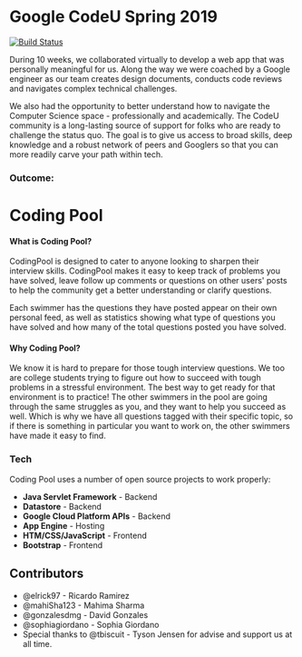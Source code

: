 # Google CodeU Spring 2019

[![Build Status](https://travis-ci.org/joemccann/dillinger.svg?branch=master)](https://sp19-codeu-5-328.appspot.com)

During 10 weeks, we collaborated virtually to develop a web app that was personally meaningful for us.  Along the way we were coached by a Google engineer as our team creates design documents, conducts code reviews and navigates complex technical challenges.

We also had the opportunity to better understand how to navigate the Computer Science space - professionally and academically.  The CodeU community is a long-lasting source of support for folks who are ready to challenge the status quo. The goal is to give us access to broad skills, deep knowledge and a robust network of peers and Googlers so that you can more readily carve your path within tech.

### Outcome:
# Coding Pool

#### What is Coding Pool?
CodingPool is designed to cater to anyone looking to sharpen their interview skills. CodingPool makes it easy to keep track of problems you have solved, leave follow up comments or questions on other users' posts to help the community get a better understanding or clarify questions.

Each swimmer has the questions they have posted appear on their own personal feed, as well as statistics showing what type of questions you have solved and how many of the total questions posted you have solved.

#### Why Coding Pool?
We know it is hard to prepare for those tough interview questions. We too are college students trying to figure out how to succeed with tough problems in a stressful environment. The best way to get ready for that environment is to practice! The other swimmers in the pool are going through the same struggles as you, and they want to help you succeed as well. Which is why we have all questions tagged with their specific topic, so if there is something in particular you want to work on, the other swimmers have made it easy to find.

### Tech

Coding Pool uses a number of open source projects to work properly:

* **Java Servlet Framework** - Backend
* **Datastore** - Backend
* **Google Cloud Platform APIs** - Backend
* **App Engine** - Hosting
* **HTM/CSS/JavaScript** - Frontend
* **Bootstrap** - Frontend

## Contributors
* @elrick97 - Ricardo Ramirez
* @mahiSha123 - Mahima Sharma
* @gonzalesdmg - David Gonzales
* @sophiagiordano - Sophia Giordano
* Special thanks to @tbiscuit - Tyson Jensen for advise and support us at all time.
